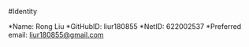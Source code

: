 #Identity

*Name: Rong Liu
*GitHubID: liur180855
*NetID: 622002537
*Preferred email: liur180855@gmail.com
